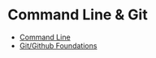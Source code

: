 # Command Line & Git

- [Command Line](https://github.com/ga-adi-nyc/Course-Materials/tree/master/lessons/command-line-and-git/command-line-lesson)
- [Git/Github Foundations]()
